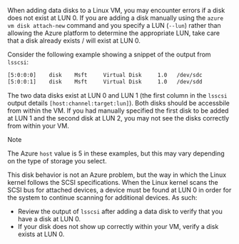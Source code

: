 When adding data disks to a Linux VM, you may encounter errors if a disk does not exist at LUN 0. If you are adding a disk manually using the `azure vm disk attach-new` command and you specify a LUN (`--lun`) rather than allowing the Azure platform to determine the appropriate LUN, take care that a disk already exists / will exist at LUN 0. 

Consider the following example showing a snippet of the output from `lsscsi`:

```bash
[5:0:0:0]    disk    Msft     Virtual Disk     1.0   /dev/sdc 
[5:0:0:1]    disk    Msft     Virtual Disk     1.0   /dev/sdd 
```

The two data disks exist at LUN 0 and LUN 1 (the first column in the `lsscsi` output details `[host:channel:target:lun]`). Both disks should be accessbile from within the VM. If you had manually specified the first disk to be added at LUN 1 and the second disk at LUN 2, you may not see the disks correctly from within your VM.

> [!NOTE]
> The Azure `host` value is 5 in these examples, but this may vary depending on the type of storage you select.
> 
> 

This disk behavior is not an Azure problem, but the way in which the Linux kernel follows the SCSI specifications. When the Linux kernel scans the SCSI bus for attached devices, a device must be found at LUN 0 in order for the system to continue scanning for additional devices. As such:

* Review the output of `lsscsi` after adding a data disk to verify that you have a disk at LUN 0.
* If your disk does not show up correctly within your VM, verify a disk exists at LUN 0.

